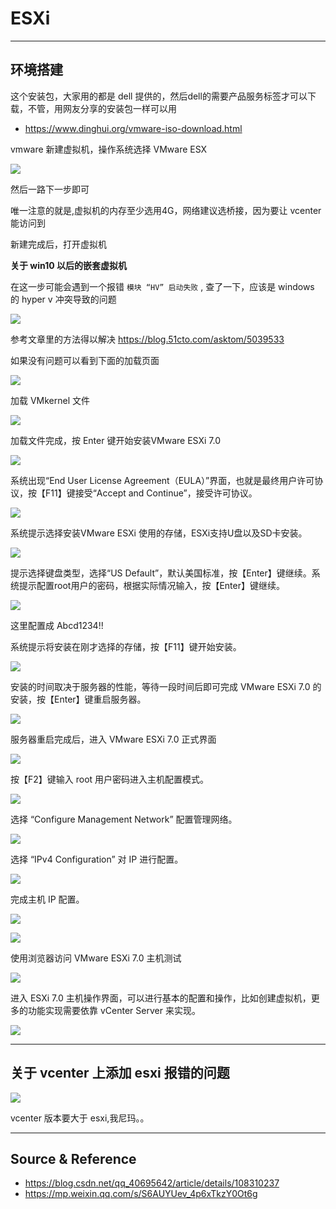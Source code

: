 # ESXi

---

## 环境搭建

这个安装包，大家用的都是 dell 提供的，然后dell的需要产品服务标签才可以下载，不管，用网友分享的安装包一样可以用
- https://www.dinghui.org/vmware-iso-download.html

vmware 新建虚拟机，操作系统选择 VMware ESX

![](../../../assets/img/Integrated/虚拟化/ESXi/1.png)

然后一路下一步即可

唯一注意的就是,虚拟机的内存至少选用4G，网络建议选桥接，因为要让 vcenter 能访问到

新建完成后，打开虚拟机

**关于 win10 以后的嵌套虚拟机**

在这一步可能会遇到一个报错 ` 模块 “HV” 启动失败 ` , 查了一下，应该是 windows 的 hyper v 冲突导致的问题

![](../../../assets/img/Integrated/虚拟化/ESXi/2.png)

参考文章里的方法得以解决 https://blog.51cto.com/asktom/5039533

如果没有问题可以看到下面的加载页面

![](../../../assets/img/Integrated/虚拟化/ESXi/3.png)

加载 VMkernel 文件

![](../../../assets/img/Integrated/虚拟化/ESXi/4.png)

加载文件完成，按 Enter 键开始安装VMware ESXi 7.0

![](../../../assets/img/Integrated/虚拟化/ESXi/5.jpg)

系统出现“End User License Agreement（EULA）”界面，也就是最终用户许可协议，按【F11】键接受“Accept and Continue”，接受许可协议。

![](../../../assets/img/Integrated/虚拟化/ESXi/6.jpg)

系统提示选择安装VMware ESXi 使用的存储，ESXi支持U盘以及SD卡安装。

![](../../../assets/img/Integrated/虚拟化/ESXi/7.png)

提示选择键盘类型，选择“US Default”，默认美国标准，按【Enter】键继续。系统提示配置root用户的密码，根据实际情况输入，按【Enter】键继续。

![](../../../assets/img/Integrated/虚拟化/ESXi/8.png)

这里配置成 Abcd1234!!

系统提示将安装在刚才选择的存储，按【F11】键开始安装。

![](../../../assets/img/Integrated/虚拟化/ESXi/9.png)

安装的时间取决于服务器的性能，等待一段时间后即可完成 VMware ESXi 7.0 的安装，按【Enter】键重启服务器。

![](../../../assets/img/Integrated/虚拟化/ESXi/10.png)

服务器重启完成后，进入 VMware ESXi 7.0 正式界面

![](../../../assets/img/Integrated/虚拟化/ESXi/11.png)

按【F2】键输入 root 用户密码进入主机配置模式。

![](../../../assets/img/Integrated/虚拟化/ESXi/12.png)

选择 “Configure Management Network” 配置管理网络。

![](../../../assets/img/Integrated/虚拟化/ESXi/13.png)

选择 “IPv4 Configuration” 对 IP 进行配置。

![](../../../assets/img/Integrated/虚拟化/ESXi/14.png)

完成主机 IP 配置。

![](../../../assets/img/Integrated/虚拟化/ESXi/15.png)

![](../../../assets/img/Integrated/虚拟化/ESXi/16.png)

使用浏览器访问 VMware ESXi 7.0 主机测试

![](../../../assets/img/Integrated/虚拟化/ESXi/17.png)

进入 ESXi 7.0 主机操作界面，可以进行基本的配置和操作，比如创建虚拟机，更多的功能实现需要依靠 vCenter Server 来实现。

![](../../../assets/img/Integrated/虚拟化/ESXi/18.png)

---

## 关于 vcenter 上添加 esxi 报错的问题

![](../../../assets/img/Integrated/虚拟化/ESXi/19.png)

vcenter 版本要大于 esxi,我尼玛。。

---

## Source & Reference
- https://blog.csdn.net/qq_40695642/article/details/108310237
- https://mp.weixin.qq.com/s/S6AUYUev_4p6xTkzY0Ot6g
